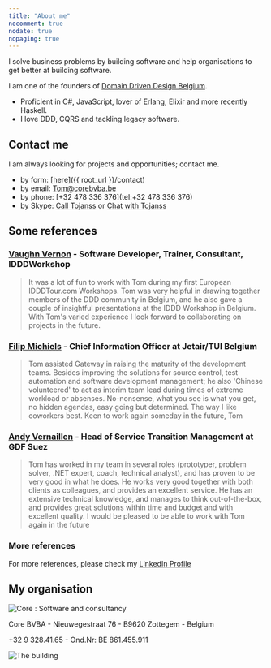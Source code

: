 ```yaml
---
title: "About me"
nocomment: true
nodate: true
nopaging: true
---
```

I solve business problems by building software and help organisations to get better at building software.

I am one of the founders of [Domain Driven Design Belgium](http://domaindriven.be/).

- Proficient in C#, JavaScript, lover of Erlang, Elixir and more recently Haskell.
- I love DDD, CQRS and tackling legacy software.

## Contact me

I am always looking for projects and opportunities; contact me.

- by form: [here]({{ root_url }}/contact)
- by email: [Tom@corebvba.be](mailto:Tom@corebvba.be)
- by phone: [+32 478 336 376](tel:+32 478 336 376)
- by Skype: [Call Tojanss](skype:ToJanss?call) or [Chat with Tojanss](skype:ToJanss?chat)

## Some references

### [Vaughn Vernon](http://www.linkedin.com/in/vaughnvernon/) - Software Developer, Trainer, Consultant, IDDDWorkshop

> It was a lot of fun to work with Tom during my first European IDDDTour.com Workshops. Tom was very helpful in drawing together members of the DDD community in Belgium, and he also gave a couple of insightful presentations at the IDDD Workshop in Belgium. With Tom's varied experience I look forward to collaborating on projects in the future.

### [Filip Michiels](http://be.linkedin.com/in/filipmichiels/nl) - Chief Information Officer at Jetair/TUI Belgium

> Tom assisted Gateway in raising the maturity of the development teams. Besides improving the solutions for source control, test automation and software development management; he also 'Chinese volunteered' to act as interim team lead during times of extreme workload or absenses. No-nonsense, what you see is what you get, no hidden agendas, easy going but determined. The way I like coworkers best. Keen to work again someday in the future, Tom

### [Andy Vernaillen](http://be.linkedin.com/in/andyvernaillen) - Head of Service Transition Management at GDF Suez

> Tom has worked in my team in several roles (prototyper, problem solver, .NET expert, coach, technical analyst), and has proven to be very good in what he does. He works very good together with both clients as colleagues, and provides an excellent service. He has an extensive technical knowledge, and manages to think out-of-the-box, and provides great solutions within time and budget and with excellent quality. I would be pleased to be able to work with Tom again in the future

### More references

For more references, please check my [LinkedIn Profile](http://be.linkedin.com/in/tomjanssens/)

## My organisation

![Core : Software and consultancy](http://www.corebvba.be/blog/image.axd?picture=2010%2f2%2fCore.gif)

Core BVBA - Nieuwegestraat 76 - B9620 Zottegem - Belgium

+32 9 328.41.65 - Ond.Nr: BE 861.455.911

![The building](http://users.pandora.be/bull/got/hk/carport-na.jpg)

